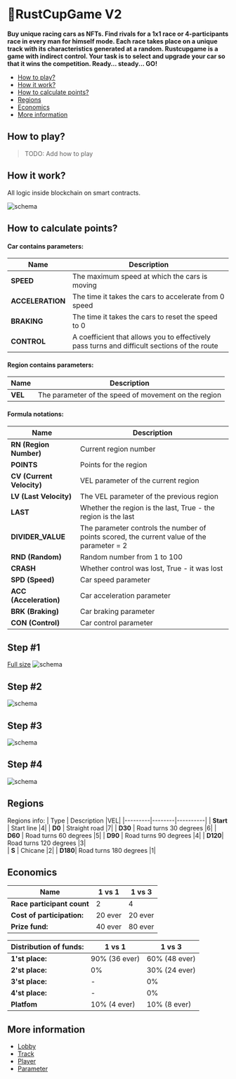 # 🏁RustCupGame V2

__Buy unique racing cars as NFTs. Find rivals for a 1x1 race or 4-participants race in every man for himself mode.
Each race takes place on a unique track with its characteristics generated at a random.
Rustcupgame is a game with indirect control. Your task is to select and upgrade your car so that it wins the competition.
Ready… steady... GO!__


* [How to play?](#how-to-play)
* [How it work?](#how-it-work)
* [How to calculate points?](#how-to-calculate-points)
* [Regions](#regions)
* [Economics](#economics)
* [More information](#more-information)

## How to play?

> TODO: Add how to play

## How it work?

All logic inside blockchain on smart contracts.

![schema](img/PartDiagram.png)

## How to calculate points?
#### Car contains parameters:
| Name            | Description                                                                                |
|-----------------|--------------------------------------------------------------------------------------------|
| **SPEED**       | The maximum speed at which the cars is moving                                              |
| **ACCELERATION**| The time it takes the cars to accelerate from 0 speed                                      |
| **BRAKING**     | The time it takes the cars to reset the speed to 0                                         |
| **CONTROL**     | A coefficient that allows you to effectively pass turns and difficult sections of the route|

#### Region contains parameters:

| Name                   | Description                                                                         |
|------------------------|-------------------------------------------------------------------------------------|
| **VEL**    | The parameter of the speed of movement on the region                                            | 

#### Formula notations:
| Name                   | Description                                                                         |
|------------------------|-------------------------------------------------------------------------------------|
| **RN (Region Number)**    | Current region number   |
| **POINTS**    |  Points for the region   |
| **CV (Current Velocity)**    | VEL parameter of the current region   |
| **LV (Last Velocity)**    | The VEL parameter of the previous region   |
| **LAST**    | Whether the region is the last, True - the region is the last   |
| **DIVIDER_VALUE**    | The parameter controls the number of points scored, the current value of the parameter = 2   |
| **RND (Random)**    | Random number from 1 to 100   |
| **CRASH**    | Whether control was lost, True - it was lost   |
| **SPD (Speed)**    | Car speed parameter   |
| **ACC (Acceleration)**    | Car acceleration parameter   |
| **BRK (Braking)**    | Car braking parameter   |
| **CON (Control)**    | Car control parameter   |

## Step #1
[Full size](https://viewer.diagrams.net/?tags=%7B%7D&highlight=0000ff&edit=_blank&layers=1&nav=1&title=Untitled%20Diagram.drawio#R5Vxdc5s4FP01fswOSCDwY%2BOkH7tNk8addvcRGxnYBcuDcWz3168wEhgJO2SacGt4MrqSQJyDztW90niEJ8nuQ%2Bqtwjvm03iEDH83wjcjhEzTtflPbtkXFmIbhSFII180qgzT6CcVRtlsE%2Fl0XWuYMRZn0apunLPlks6zms1LU7atN1uwuP7UlRdQzTCde7Fu%2FRH5WVhYXeRU9o80CkL5ZJOMi5rEk43Fm6xDz2fbIxO%2BHeFJylhWXCW7CY1z8CQuRb%2F3J2rLgaV0mbXpcJf8ePx5n%2Bxvvl5d7T6M7%2F%2B8%2BxpcmVgMLtvLN6Y%2BB0AUWZqFLGBLL76trNcp2yx9mt%2FW4KWqzWfGVtxocuO%2FNMv2gk1vkzFuCrMkFrV8xOn%2B77z%2FH7Ys%2FiNudyjc7GqlvSgVY80HeBIDYVqzTTqnZ14ciW%2FJSwOanQMIlVTxb5yyhPIB8Y4pjb0seqoPxBMfW1C2q%2FjgF4KSF9AjRvnkxRvxpIf7T1%2B%2BTbntUDQMjb6KnBzpbRhldLryDlhs%2BRStE7GI4njCYpYe%2BuLFgpL5nNvXWcr%2Bo0c1vjOeGRUFTzTN6O48CTpmogMmYtRCElxR3Fbzy5STJjyaW5bxRiibZKCT4Jc%2FbtH1gUX80SXBFqoTjJHCXDHrRC%2BFvHIYv8CnA8qnWWOzIrcrPtuomgWpaqYuayNEYj7g6xm%2FCPKLxy%2FHGicqU1krLfzxs8qmKmHIktlm%2FWIV9D3qLhpVkMxdOlu8kgq69UlSavmRDLoNKui%2BmQpaGivThxz%2FEeLva7ybTMrr68e%2FXtXv%2BDZ1fasJcRfNMCGvg3iJsEQcQTseZA1VqNyWQoUwpFBhkNUxBM4YdJkrh3nOIUy%2BH%2BSHeEmuJULxjc%2FfB%2BEccINUdeoc5POPGPqW8isVVv7KWR2%2FOk5LtqQKqMLkxVGw5MU5h4hy%2B3UOYMQD8XeiIol8%2FzDBmgirT7rXYEBZw5YJiSMGSAMD%2BM0YMDUG3nvxuscUqGFEU6DYLQVDjRMRbuuubUg3gtyBLqfa8%2BOA8oNf6uaFHzfsXnp5NSCB9%2FK2RpAWAl5c2GcqaykLPN8oNw9OwHxh0bX8eC1wWMdDWyGVWMpPuyGH1OkKCQ8tTDAVBjCGZkAPE%2FrNgBqowTMAGyXArUKLHFKbZBNolODAJl2N358fcmLGdZR0RZqCnYgSeF1ePZQkoE2AwwOs7xD1fIGlpqDAF1hyuXGxOxLYbuskxpAiZKGh4GzBir2ecWiZEsK91Hw1JQSv%2BXpQfcEnASSq4Ckga6g7%2F5Y8xPusLoHu%2FFuwR8jgtnra80NA%2BdHTHFL9%2FehJdQjPuBLS7DhKW%2B2OF%2B1OSIPwdepOLH0L6PJT305DVNCxOyFnYe3Hxo0LvsNg66mJvgfAyll92wEOgG1dQIaV34ZnQNeafjOg7vHAM6DvHw%2BLATKGZkA%2FsNpzR6BuNZMGZ9wtBYPf7XcackOdUuDYGtjDCJJJ2yCZgCYxHODzqmBJpvb8gO5Ek9NJjGcyFlYvk9%2B2GmxAJ7%2BJHmxccPJboqx6cvBkODl%2F7PQyYXbUuA0cZkcPG3q%2BYiK%2FW%2BTm6HFDvyM3oiag3y5s4MXqz1SKvxKo%2FpIG3%2F4P)
![schema](img/1_step.png)

## Step #2
![schema](img/2_step.png)

## Step #3

![schema](img/3_step.png)

## Step #4
![schema](img/4_step.png)

## Regions

Regions info:
| Type    | Description  |VEL|
|---------|--------|----------|
| **Start**   | Start line         |4|
| **D0**  | Straight road          |7|
| **D30** | Road turns 30 degrees  |6|
| **D60** | Road turns 60 degrees  |5|
| **D90** | Road turns 90 degrees  |4|
| **D120**| Road turns 120 degrees |3|  
| **S**   | Chicane                |2|
| **D180**| Road turns 180 degrees |1|

## Economics

| Name                      | 1 vs 1     | 1 vs 3 |
|---------------------------|------------|--------|
| **Race participant count**| 2          |4
| **Cost of participation:**| 20 ever    |20 ever  
| **Prize fund:**           | 40 ever    |80 ever

| **Distribution of funds:**| 1 vs 1         | 1 vs 3     |
|---------------------------|----------------|------------|
| **1'st place:**           | 90%  (36 ever) |60%  (48 ever)
| **2'st place:**           | 0%             |30%  (24 ever)
| **3'st place:**           | -              |0%  
| **4'st place:**           | -              |0% 
| **Platfom**               | 10% (4 ever)   |10% (8 ever)

## More information

* [Lobby](docs/Lobby.md)
* [Track](docs/Track.md)
* [Player](docs/Player.md)
* [Parameter](docs/Parameter.md)